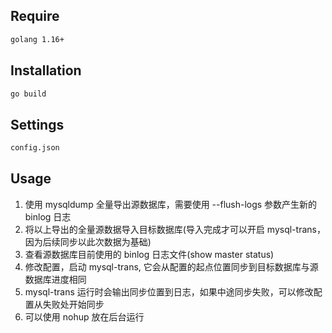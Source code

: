 ## Require

```bash
golang 1.16+
```

## Installation

```bash
go build
```

## Settings

```bash
config.json
```

## Usage

1. 使用 mysqldump 全量导出源数据库，需要使用 --flush-logs 参数产生新的 binlog 日志
2. 将以上导出的全量源数据导入目标数据库(导入完成才可以开启 mysql-trans，因为后续同步以此次数据为基础)
3. 查看源数据库目前使用的 binlog 日志文件(show master status)
4. 修改配置，启动 mysql-trans, 它会从配置的起点位置同步到目标数据库与源数据库进度相同
5. mysql-trans 运行时会输出同步位置到日志，如果中途同步失败，可以修改配置从失败处开始同步
6. 可以使用 nohup 放在后台运行

